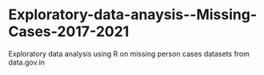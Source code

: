 # Exploratory-data-anaysis--Missing-Cases-2017-2021
Exploratory data analysis using R on missing person cases datasets from data.gov.in
